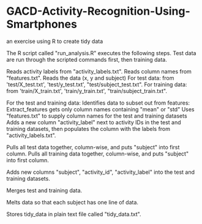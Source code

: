 # GACD-Activity-Recognition-Using-Smartphones
an exercise using R to create tidy data

The R script called "run_analysis.R" executes the following steps.
Test data are run through the scripted commands first, 
then training data.

Reads activity labels from  "activity_labels.txt".
Reads column names from "features.txt".
Reads the data (x, y and subject) 
  For test data:  from 'test/X_test.txt', 'test/y_test.txt', "test/subject_test.txt".
  For training data:  from 'train/X_train.txt', 'train/y_train.txt', "train/subject_train.txt".

For the test and training data:
  Identifies data to subset out from features:  Extract_features gets only column names containing "mean" or "std" 
  Uses "features.txt" to supply column names for the test and training datasets
  Adds a new column "activity_label" next to activity IDs in the test and training datasets, then populates the column with    the labels from "activity_labels.txt".

Pulls all test data together, column-wise, and puts "subject" into first column.
Pulls all training data together, column-wise, and puts "subject" into first column.

Adds new columns "subject", "activity_id", "activity_label" into the test and training datasets.

Merges test and training data.

Melts data so that each subject has one line of data.

Stores tidy_data in plain text file called "tidy_data.txt".
